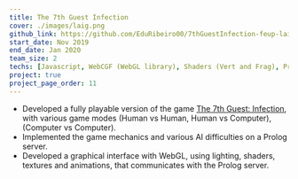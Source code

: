 ```yaml
---
title: The 7th Guest Infection
cover: ./images/laig.png
github_link: https://github.com/EduRibeiro00/7thGuestInfection-feup-laig
start_date: Nov 2019
end_date: Jan 2020
team_size: 2
techs: [Javascript, WebCGF (WebGL library), Shaders (Vert and Frag), Prolog]
project: true
project_page_order: 11
---
```

* Developed a fully playable version of the game [The 7th Guest: Infection](https://boardgamegeek.com/boardgame/284017/7th-guest-infection), with various game modes (Human vs Human, Human vs Computer), (Computer vs Computer).
* Implemented the game mechanics and various AI difficulties on a Prolog server.
* Developed a graphical interface with WebGL, using lighting, shaders, textures and animations, that communicates with the Prolog server.